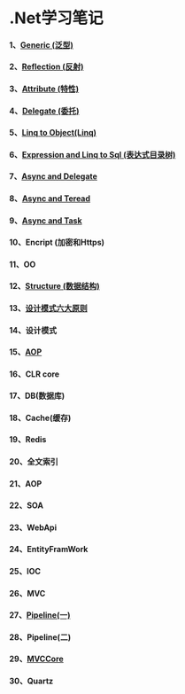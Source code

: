  # .Net学习笔记
 
 
 
 #### 1、[Generic (泛型)](https://github.com/yuxl01/read-Notes/blob/master/vedio/.Net%E9%AB%98%E7%BA%A7/Generic-1.md)
 #### 2、[Reflection (反射)](https://github.com/yuxl01/read-Notes/blob/master/vedio/.Net%E9%AB%98%E7%BA%A7/Reflection.md)
 #### 3、[Attribute (特性)](https://github.com/yuxl01/read-Notes/blob/master/vedio/.Net%E9%AB%98%E7%BA%A7/Attribute.md)
 #### 4、[Delegate (委托)](https://github.com/yuxl01/read-Notes/blob/master/vedio/.Net%E9%AB%98%E7%BA%A7/Delagate.md)
 #### 5、[Linq to Object(Linq)](.Net高级/Linq.md)
 #### 6、[Expression and Linq to Sql (表达式目录树)](https://github.com/yuxl01/read-Notes/blob/master/vedio/.Net%E9%AB%98%E7%BA%A7/Expression%20And%20Linq%20to%20sql.md)
 #### 7、[Async and Delegate ](.Net高级/Async.md)
 #### 8、[Async and Teread](https://github.com/yuxl01/read-Notes/blob/master/vedio/.Net%E9%AB%98%E7%BA%A7/Async_2.md)
 #### 9、[Async and Task](https://github.com/yuxl01/read-Notes/blob/master/vedio/.Net%E9%AB%98%E7%BA%A7/Async_3.md)
 #### 10、Encript (加密和Https)
 #### 11、OO
 #### 12、[Structure (数据结构)](https://github.com/yuxl01/read-Notes/blob/master/vedio/.Net%E9%AB%98%E7%BA%A7/Structure.md)
 #### 13、[设计模式六大原则](https://github.com/yuxl01/read-Notes/blob/master/vedio/.Net高级/DesignPatternPrinciple.md)
 #### 14、设计模式
 #### 15、[AOP](.Net高级/AOP.md)
 #### 16、CLR core
 #### 17、DB(数据库)
 #### 18、Cache(缓存)
 #### 19、Redis
 #### 20、全文索引
 #### 21、AOP 
 #### 22、SOA
 #### 23、WebApi
 #### 24、EntityFramWork 
 #### 25、IOC
 #### 26、MVC
 #### 27、[Pipeline(一)](https://github.com/yuxl01/read-Notes/blob/master/vedio/.Net%E9%AB%98%E7%BA%A7/Pipeline-1.md)
 #### 28、Pipeline(二)
 #### 29、[MVCCore](.Net高级/MvcCore.md)
 #### 30、Quartz
